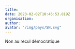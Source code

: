 ```yaml
---
title: 
date: 2023-02-02T10:45:53.819Z
organisation: 
author: 
avatar: "/img/pays/SN.svg"
---
```


Non au recul démocratique 
